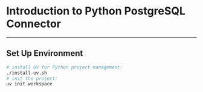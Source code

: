 # Introduction to Python PostgreSQL Connector

---

## Set Up Environment

```bash
# install UV for Python project management:
./install-uv.sh
# init the project:
uv init workspace
```